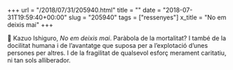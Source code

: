 +++
url = "/2018/07/31/205940.html"
title = ""
date = "2018-07-31T19:59:40+00:00"
slug = "205940"
tags = ["ressenyes"]
x_title = "No em deixis mai"
+++

📖 Kazuo Ishiguro, *No em deixis mai*. Paràbola de la mortalitat? I també de la docilitat humana i de l’avantatge que suposa per a l’explotació d’unes persones per altres. I de la fragilitat de qualsevol esforç merament caritatiu, ni tan sols alliberador.

